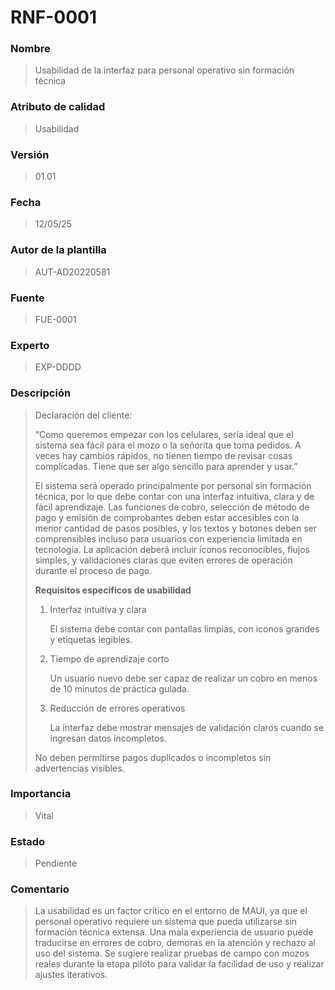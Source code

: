 # RNF-0001

### Nombre

> Usabilidad de la interfaz para personal operativo sin formación técnica

### Atributo de calidad

> Usabilidad

### Versión

> 01.01

### Fecha

> 12/05/25

### Autor de la plantilla

> AUT-AD20220581

### Fuente

> FUE-0001

### Experto

> EXP-DDDD

### Descripción

> Declaración del cliente:
>
> “Como queremos empezar con los celulares, sería ideal que el sistema sea fácil para el mozo o la señorita que toma pedidos. A veces hay cambios rápidos, no tienen tiempo de revisar cosas complicadas. Tiene que ser algo sencillo para aprender y usar.”
>
> El sistema será operado principalmente por personal sin formación técnica, por lo que debe contar con una interfaz intuitiva, clara y de fácil aprendizaje. Las funciones de cobro, selección de método de pago y emisión de comprobantes deben estar accesibles con la menor cantidad de pasos posibles, y los textos y botones deben ser comprensibles incluso para usuarios con experiencia limitada en tecnología. La aplicación deberá incluir íconos reconocibles, flujos simples, y validaciones claras que eviten errores de operación durante el proceso de pago.
>
> **Requisitos específicos de usabilidad**
>
> 1. Interfaz intuitiva y clara
> 
>     El sistema debe contar con pantallas limpias, con iconos grandes y etiquetas legibles.
>
> 2. Tiempo de aprendizaje corto
>
>     Un usuario nuevo debe ser capaz de realizar un cobro en menos de 10 minutos de práctica guiada.
>
> 3. Reducción de errores operativos
>
>     La interfaz debe mostrar mensajes de validación claros cuando se ingresan datos incompletos.
>
> No deben permitirse pagos duplicados o incompletos sin advertencias visibles.

### Importancia

> Vital

### Estado

> Pendiente 

### Comentario

> La usabilidad es un factor crítico en el entorno de MAUI, ya que el personal operativo requiere un sistema que pueda utilizarse sin formación técnica extensa. Una mala experiencia de usuario puede traducirse en errores de cobro, demoras en la atención y rechazo al uso del sistema. Se sugiere realizar pruebas de campo con mozos reales durante la etapa piloto para validar la facilidad de uso y realizar ajustes iterativos.




